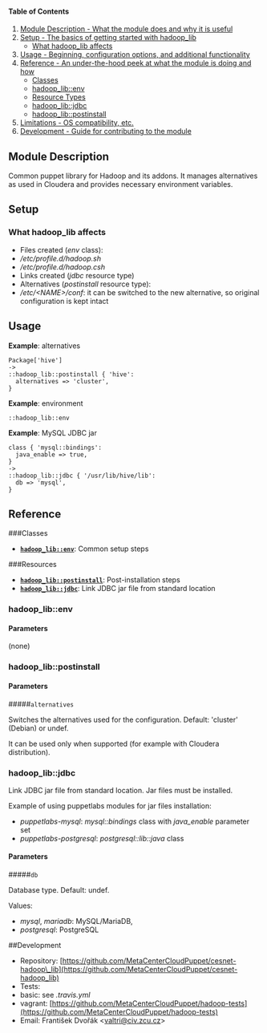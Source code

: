 #### Table of Contents

1. [Module Description - What the module does and why it is useful](#module-description)
2. [Setup - The basics of getting started with hadoop\_lib](#setup)
    * [What hadoop\_lib affects](#what-hadoop_lib-affects)
3. [Usage - Beginning, configuration options, and additional functionality](#usage)
4. [Reference - An under-the-hood peek at what the module is doing and how](#reference)
    * [Classes](#classes)
     * [hadoop\_lib::env](#class-env)
    * [Resource Types](#resources)
     * [hadoop\_lib::jdbc](#resource-jdbc)
     * [hadoop\_lib::postinstall](#resource-postinstall)
5. [Limitations - OS compatibility, etc.](#limitations)
6. [Development - Guide for contributing to the module](#development)

<a name="module-description"></a>
## Module Description

Common puppet library for Hadoop and its addons. It manages alternatives as used in Cloudera and provides necessary environment variables.

<a name="setup"></a>
## Setup

<a name="what-hadoop-affects"></a>
### What hadoop\_lib affects

* Files created (*env* class):
 * */etc/profile.d/hadoop.sh*
 * */etc/profile.d/hadoop.csh*
* Links created (*jdbc* resource type)
* Alternatives (*postinstall* resource type):
 * */etc/&lt;NAME&gt;/conf*: it can be switched to the new alternative, so original configuration is kept intact

<a name="usage"></a>
## Usage

**Example**: alternatives

    Package['hive']
    ->
    ::hadoop_lib::postinstall { 'hive':
      alternatives => 'cluster',
    }

**Example**: environment

    ::hadoop_lib::env

**Example**: MySQL JDBC jar

    class { 'mysql::bindings':
      java_enable => true,
    }
    ->
    ::hadoop_lib::jdbc { '/usr/lib/hive/lib':
      db => 'mysql',
    }

<a name="reference"></a>
## Reference
<a name="classes"></a>
###Classes

* [**`hadoop_lib::env`**](#class-env): Common setup steps

<a name="resources"></a>
###Resources

* [**`hadoop_lib::postinstall`**](#resource-postinstall): Post-installation steps
* [**`hadoop_lib::jdbc`**](#resource-jdbc): Link JDBC jar file from standard location

<a name="class-env"></a>
### hadoop\_lib::env

#### Parameters

(none)

<a name="resource-postinstall"></a>
### hadoop\_lib::postinstall

#### Parameters

#####`alternatives`

Switches the alternatives used for the configuration. Default: 'cluster' (Debian) or undef.

It can be used only when supported (for example with Cloudera distribution).

<a name="resource-jdbc"></a>
### hadoop\_lib::jdbc

Link JDBC jar file from standard location. Jar files must be installed.

Example of using puppetlabs modules for jar files installation:

* *puppetlabs-mysql*: *mysql::bindings* class with *java_enable* parameter set
* *puppetlabs-postgresql*: *postgresql::lib::java* class

#### Parameters

#####`db`

Database type. Default: undef.

Values:

* *mysql*, *mariadb*: MySQL/MariaDB,
* *postgresql*: PostgreSQL

<a name="development"></a>
##Development

* Repository: [https://github.com/MetaCenterCloudPuppet/cesnet-hadoop\_lib](https://github.com/MetaCenterCloudPuppet/cesnet-hadoop_lib)
* Tests:
 * basic: see *.travis.yml*
 * vagrant: [https://github.com/MetaCenterCloudPuppet/hadoop-tests](https://github.com/MetaCenterCloudPuppet/hadoop-tests)
* Email: František Dvořák &lt;valtri@civ.zcu.cz&gt;
